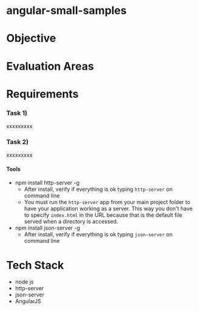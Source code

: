 # angular-small-samples

Objective
=========

Evaluation Areas
================

Requirements
============
### Task 1) ###
xxxxxxxxx

### Task 2) ###
xxxxxxxxx

#### Tools ####
* npm install http-server -g
  * After install, verify if everything is ok typing `http-server` on command line
  * You must run the `http-server` app from your main project folder to have your application working as a server. This way you don't have to specify `index.html` in the URL because that is  the default file served when a directory is accessed.
* npm install json-server -g
  * After install, verify if everything is ok typing `json-server` on command line

Tech Stack
==========
* node js
* http-server
* json-server
* AngularJS
